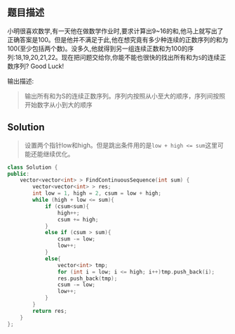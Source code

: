 ## 题目描述
小明很喜欢数学,有一天他在做数学作业时,要求计算出9~16的和,他马上就写出了正确答案是100。但是他并不满足于此,他在想究竟有多少种连续的正数序列的和为100(至少包括两个数)。没多久,他就得到另一组连续正数和为100的序列:18,19,20,21,22。现在把问题交给你,你能不能也很快的找出所有和为`S`的连续正数序列? Good Luck!

输出描述:
> 输出所有和为S的连续正数序列。序列内按照从小至大的顺序，序列间按照开始数字从小到大的顺序

## Solution
> 设置两个指针low和high。但是跳出条件用的是`low + high <= sum`这里可能还能继续优化。 

```c++
class Solution {
public:
	vector<vector<int> > FindContinuousSequence(int sum) {
		vector<vector<int> > res;
		int low = 1, high = 2, csum = low + high;
		while (high + low <= sum){
			if (csum<sum){
				high++;
				csum += high;
			}
			else if (csum > sum){
				csum -= low;
				low++;
			}
			else{
				vector<int> tmp;
				for (int i = low; i <= high; i++)tmp.push_back(i);
				res.push_back(tmp);
				csum -= low;
				low++;
			}
		}
		return res;
	}
};
```
